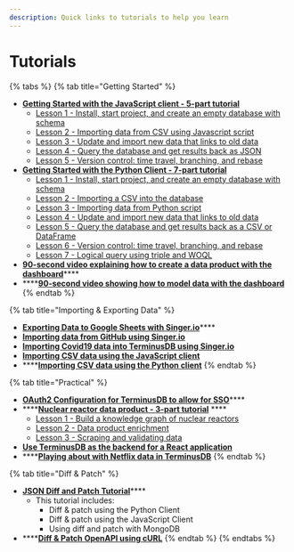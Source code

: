 ```yaml
---
description: Quick links to tutorials to help you learn
---
```


# Tutorials

{% tabs %}
{% tab title="Getting Started" %}


* ****[**Getting Started with the JavaScript client - 5-part tutorial**](https://github.com/terminusdb/terminusdb-tutorials/tree/master/getting\_started/javascript-client)****
  * [Lesson 1 - Install, start project, and create an empty database with schema](https://github.com/terminusdb/terminusdb-tutorials/blob/master/getting\_started/javascript-client/lesson\_1.md)
  * [Lesson 2 - Importing data from CSV using Javascript script](https://github.com/terminusdb/terminusdb-tutorials/blob/master/getting\_started/javascript-client/lesson\_2.md)
  * [Lesson 3 - Update and import new data that links to old data](https://github.com/terminusdb/terminusdb-tutorials/blob/master/getting\_started/javascript-client/lesson\_3.md)
  * [Lesson 4 - Query the database and get results back as JSON](https://github.com/terminusdb/terminusdb-tutorials/blob/master/getting\_started/javascript-client/lesson\_4.md)
  * [Lesson 5 - Version control: time travel, branching, and rebase](https://github.com/terminusdb/terminusdb-tutorials/blob/master/getting\_started/javascript-client/lesson\_5.md)
* ****[**Getting Started with the Python Client - 7-part tutorial**](https://github.com/terminusdb/terminusdb-tutorials/blob/master/getting\_started/python-client/README.md)****
  * [Lesson 1 - Install, start project, and create an empty database with schema](https://github.com/terminusdb/terminusdb-tutorials/blob/master/getting\_started/python-client/lesson\_1.md)
  * [Lesson 2 - Importing a CSV into the database](https://github.com/terminusdb/terminusdb-tutorials/blob/master/getting\_started/python-client/lesson\_2.md)
  * [Lesson 3 - Importing data from Python script](https://github.com/terminusdb/terminusdb-tutorials/blob/master/getting\_started/python-client/lesson\_3.md)
  * [Lesson 4 - Update and import new data that links to old data](https://github.com/terminusdb/terminusdb-tutorials/blob/master/getting\_started/python-client/lesson\_4.md)
  * [Lesson 5 - Query the database and get results back as a CSV or DataFrame](https://github.com/terminusdb/terminusdb-tutorials/blob/master/getting\_started/python-client/lesson\_5.md)
  * [Lesson 6 - Version control: time travel, branching, and rebase](https://github.com/terminusdb/terminusdb-tutorials/blob/master/getting\_started/python-client/lesson\_6.md)
  * [Lesson 7 - Logical query using triple and WOQL](https://github.com/terminusdb/terminusdb-tutorials/blob/master/getting\_started/python-client/lesson\_7.md)
* [**90-second video explaining how to create a data product with the dashboard**](https://youtu.be/LDvEqx9Y7oA)****
* ****[**90-second video showing how to model data with the dashboard**](https://youtu.be/YQaiRJkmKW8)
{% endtab %}

{% tab title="Importing & Exporting Data" %}


* [**Exporting Data to Google Sheets with Singer.io**](https://github.com/terminusdb/terminusdb-tutorials/blob/master/google\_sheets/README.md)****
* ****[**Importing data from GitHub using Singer.io**](https://github.com/terminusdb/terminusdb-tutorials/blob/master/github\_data/README.md)****
* ****[**Importing Covid19 data into TerminusDB using Singer.io**](https://github.com/terminusdb/terminusdb-tutorials/blob/master/covid\_data/README.md)****
* ****[**Importing CSV data using the JavaScript client**](https://github.com/terminusdb/terminusdb-tutorials/blob/master/getting\_started/javascript-client/lesson\_2.md)****
* ****[**Importing CSV data using the Python client**](https://github.com/terminusdb/terminusdb-tutorials/blob/master/getting\_started/python-client/lesson\_2.md)
{% endtab %}

{% tab title="Practical" %}


* [**OAuth2 Configuration for TerminusDB to allow for SSO**](https://terminusdb.com/blog/oauth2-configuration-for-sso/)****
* ****[**Nuclear reactor data product - 3-part tutorial**](https://github.com/terminusdb/terminusdb-tutorials/tree/master/nuclear) ****&#x20;
  * [Lesson 1 - Build a knowledge graph of nuclear reactors](https://github.com/terminusdb/terminusdb-tutorials/blob/master/nuclear/nuclear.md)
  * [Lesson 2 - Data product enrichment](https://github.com/terminusdb/terminusdb-tutorials/blob/master/nuclear/enrichment.md)
  * [Lesson 3 - Scraping and validating data](https://github.com/terminusdb/terminusdb-tutorials/blob/master/nuclear/scraping.md)
* ****[**Use TerminusDB as the backend for a React application**](https://github.com/terminusdb/terminusdb-tutorials/tree/master/react-example)****
* ****[**Playing about with Netflix data in TerminusDB**](https://github.com/terminusdb/terminusdb-tutorials/blob/master/netflix/Netflix%20Tutorial.ipynb)
{% endtab %}

{% tab title="Diff & Patch" %}


* [**JSON Diff and Patch Tutorial**](https://github.com/terminusdb/terminusdb-tutorials/tree/master/diff\_patch)****
  * This tutorial includes:
    * Diff & patch using the Python Client
    * Diff & patch using the JavaScript Client
    * Using diff and patch with MongoDB
* ****[**Diff & Patch OpenAPI using cURL**](https://terminusdb.com/blog/open-api-for-json-diff-and-patch/)&#x20;
{% endtab %}
{% endtabs %}
